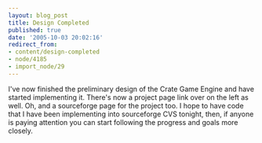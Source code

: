 ```yaml
---
layout: blog_post
title: Design Completed
published: true
date: '2005-10-03 20:02:16'
redirect_from:
- content/design-completed
- node/4185
- import_node/29
---
```


I've now finished the preliminary design of the Crate Game Engine and have started implementing it. There's now a project page link over on the left as well. Oh, and a sourceforge page for the project too. I hope to have code that I have been implementing into sourceforge CVS tonight, then, if anyone is paying attention you can start following the progress and goals more closely.
